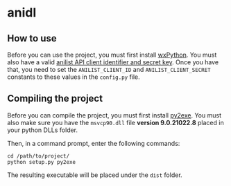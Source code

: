 # anidl #
## How to use ##
Before you can use the project, you must first install [wxPython](http://www.wxpython.org/). You must also have a valid [anilist API client identifier and secret key](http://anilist-api.readthedocs.org/en/latest/introduction.html#creating-a-client). Once you have that, you need to set the ```ANILIST_CLIENT_ID``` and ```ANILIST_CLIENT_SECRET``` constants to these values in the ```config.py``` file.

## Compiling the project ##
Before you can compile the project, you must first install [py2exe](http://www.py2exe.org/). You must also make sure you have the ```msvcp90.dll``` file __version 9.0.21022.8__ placed in your python DLLs folder.

Then, in a command prompt, enter the following commands:
```
cd /path/to/project/
python setup.py py2exe
```

The resulting executable will be placed under the ```dist``` folder.
